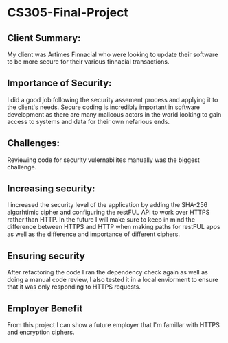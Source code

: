 # CS305-Final-Project

## Client Summary:
My client was Artimes Finnacial who were looking to update their software to be more secure for their various finnacial transactions.

## Importance of Security:
I did a good job following the security assement process and applying it to the client's needs. Secure coding is incredibly important in software development as there are many malicous actors in the world looking to gain access to systems and data for their own nefarious ends.

## Challenges:
Reviewing code for security vulernabilites manually was the biggest challenge.

## Increasing security:
I increased the security level of the application by adding the SHA-256 algorhtimic cipher and configuring the restFUL API to work over HTTPS rather than HTTP. In the future I will make sure to keep in mind the difference between HTTPS and HTTP when making paths for restFUL apps as well as the difference and importance of different ciphers.

## Ensuring security
After refactoring the code I ran the dependency check again as well as doing a manual code review, I also tested it in a local enviorment to ensure that it was only responding to HTTPS requests.

## Employer Benefit
From this project I can show a future employer that I'm famillar with HTTPS and encryption ciphers.
